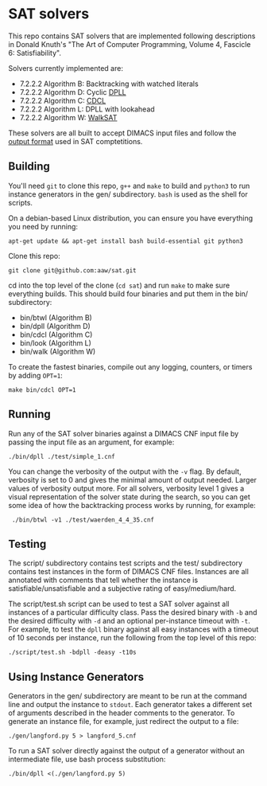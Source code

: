 SAT solvers
===========

This repo contains SAT solvers that are implemented following descriptions in
Donald Knuth's "The Art of Computer Programming, Volume 4, Fascicle 6:
Satisfiability".

Solvers currently implemented are:

  * 7.2.2.2 Algorithm B: Backtracking with watched literals
  * 7.2.2.2 Algorithm D: Cyclic [DPLL](https://en.wikipedia.org/wiki/DPLL_algorithm)
  * 7.2.2.2 Algorithm C: [CDCL](https://en.wikipedia.org/wiki/Conflict-driven_clause_learning)
  * 7.2.2.2 Algorithm L: DPLL with lookahead
  * 7.2.2.2 Algorithm W: [WalkSAT](https://en.wikipedia.org/wiki/WalkSAT)

These solvers are all built to accept
DIMACS input files and follow the
[output format](https://www.satcompetition.org/2004/format-solvers2004.html)
used in SAT comptetitions.

Building
--------

You'll need `git` to clone this repo, `g++` and `make` to build and `python3` to run
instance generators in the gen/ subdirectory. `bash` is used as the shell for scripts.

On a debian-based Linux distribution, you can ensure you have everything you need by
running:

    apt-get update && apt-get install bash build-essential git python3

Clone this repo:

    git clone git@github.com:aaw/sat.git

cd into the top level of the clone (`cd sat`) and run `make` to make sure everything
builds. This should build four binaries and put them in the bin/ subdirectory:

   * bin/btwl (Algorithm B)
   * bin/dpll (Algorithm D)
   * bin/cdcl (Algorithm C)
   * bin/look (Algorithm L)
   * bin/walk (Algorithm W)

To create the fastest binaries, compile out any logging, counters, or timers by adding
`OPT=1`:

    make bin/cdcl OPT=1

Running
-------

Run any of the SAT solver binaries against a DIMACS CNF input file by passing the
input file as an argument, for example:

    ./bin/dpll ./test/simple_1.cnf

You can change the verbosity of the output with the `-v` flag. By default, verbosity
is set to 0 and gives the minimal amount of output needed. Larger values of
verbosity output more. For all solvers, verbosity level 1 gives a visual
representation of the solver state during the search, so you can get some idea of
how the backtracking process works by running, for example:

     ./bin/btwl -v1 ./test/waerden_4_4_35.cnf

Testing
-------

The script/ subdirectory contains test scripts and the test/ subdirectory contains
test instances in the form of DIMACS CNF files. Instances are all annotated with
comments that tell whether the instance is satisfiable/unsatisfiable and a subjective
rating of easy/medium/hard.

The script/test.sh script can be used to test a SAT solver against all instances of a
particular difficulty class. Pass the desired binary with `-b` and the desired
difficulty with `-d` and an optional per-instance timeout with `-t`. For example, to
test the `dpll` binary against all easy instances with a timeout of 10 seconds per
instance, run the following from the top level of this repo:

    ./script/test.sh -bdpll -deasy -t10s

Using Instance Generators
-------------------------

Generators in the gen/ subdirectory are meant to be run at the command line and
output the instance to `stdout`. Each generator takes a different set of arguments
described in the header comments to the generator. To generate an instance file,
for example, just redirect the output to a file:

    ./gen/langford.py 5 > langford_5.cnf

To run a SAT solver directly against the output of a generator without an intermediate
file, use bash process substitution:

    ./bin/dpll <(./gen/langford.py 5)